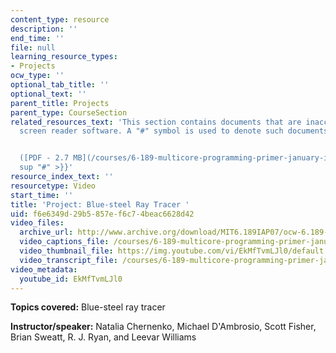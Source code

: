 ```yaml
---
content_type: resource
description: ''
end_time: ''
file: null
learning_resource_types:
- Projects
ocw_type: ''
optional_tab_title: ''
optional_text: ''
parent_title: Projects
parent_type: CourseSection
related_resources_text: 'This section contains documents that are inaccessible to
  screen reader software. A "#" symbol is used to denote such documents.


  ([PDF - 2.7 MB](/courses/6-189-multicore-programming-primer-january-iap-2007/resources/bluesteel)){{<
  sup "#" >}}'
resource_index_text: ''
resourcetype: Video
start_time: ''
title: 'Project: Blue-steel Ray Tracer '
uid: f6e6349d-29b5-857e-f6c7-4beac6628d42
video_files:
  archive_url: http://www.archive.org/download/MIT6.189IAP07/ocw-6.189-iap07-pro03_300k.mp4
  video_captions_file: /courses/6-189-multicore-programming-primer-january-iap-2007/2fdcdb04bd885474bece2617b931902a_EkMfTvmLJl0.vtt
  video_thumbnail_file: https://img.youtube.com/vi/EkMfTvmLJl0/default.jpg
  video_transcript_file: /courses/6-189-multicore-programming-primer-january-iap-2007/c040c9779135adfc7cbe215c4def3ed5_EkMfTvmLJl0.pdf
video_metadata:
  youtube_id: EkMfTvmLJl0
---
```


**Topics covered:** Blue-steel ray tracer

**Instructor/speaker:** Natalia Chernenko, Michael D'Ambrosio, Scott Fisher, Brian Sweatt, R. J. Ryan, and Leevar Williams

